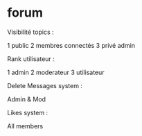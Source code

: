 # forum

Visibilité topics :

1 public
2 membres connectés
3 privé admin

Rank utilisateur : 

1 admin
2 moderateur
3 utilisateur

Delete Messages system : 

Admin & Mod 

Likes system : 

All members 
